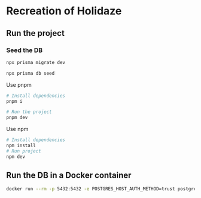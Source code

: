 # Recreation of Holidaze

## Run the project
### Seed the DB 
```bash
npx prisma migrate dev

npx prisma db seed
```

Use pnpm
```bash
# Install dependencies
pnpm i

# Run the project 
pnpm dev
```

Use npm
```bash
# Install dependencies
npm install
# Run project
npm dev
```


## Run the DB in a Docker container

```bash
docker run --rm -p 5432:5432 -e POSTGRES_HOST_AUTH_METHOD=trust postgres
```
